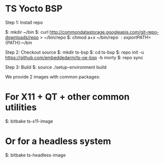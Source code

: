 TS Yocto BSP
=========

Step 1: Install repo

$: mkdir ~/bin
$: curl http://commondatastorage.googleapis.com/git-repo-downloads/repo > ~/bin/repo
$: chmod a+x ~/bin/repo
$: export PATH=${PATH}:~/bin

Step 2: Checkout source
$: mkdir ts-bsp
$: cd ts-bsp
$: repo init -u https://github.com/embeddedarm/ts-oe-bsp -b morty
$: repo sync

Step 3: Build
$: source ./setup-environment build

We provide 2 images with common packages:

# For X11 + QT + other common utilities
$: bitbake ts-x11-image

# Or for a headless system
$: bitbake ts-headless-image

